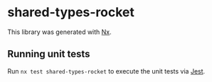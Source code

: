 # shared-types-rocket

This library was generated with [Nx](https://nx.dev).

## Running unit tests

Run `nx test shared-types-rocket` to execute the unit tests via [Jest](https://jestjs.io).
